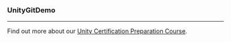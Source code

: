 ### UnityGitDemo ###

---
Find out more about our [Unity Certification Preparation Course](https://www.udemy.com/unitycert?couponCode=GitHubDiscount).
